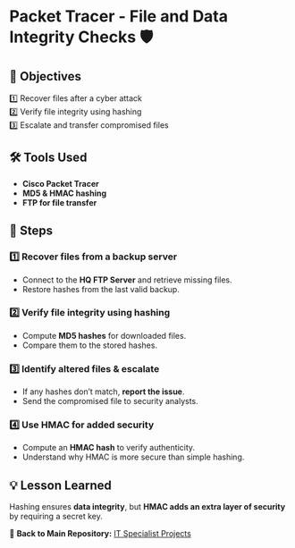 # Packet Tracer - File and Data Integrity Checks 🛡  

## 🎯 Objectives  
1️⃣ Recover files after a cyber attack  
2️⃣ Verify file integrity using hashing  
3️⃣ Escalate and transfer compromised files  

## 🛠 Tools Used  
- **Cisco Packet Tracer**  
- **MD5 & HMAC hashing**  
- **FTP for file transfer**  

## 📝 Steps  
### 1️⃣ Recover files from a backup server  
- Connect to the **HQ FTP Server** and retrieve missing files.  
- Restore hashes from the last valid backup.  

### 2️⃣ Verify file integrity using hashing  
- Compute **MD5 hashes** for downloaded files.  
- Compare them to the stored hashes.  

### 3️⃣ Identify altered files & escalate  
- If any hashes don’t match, **report the issue**.  
- Send the compromised file to security analysts.  

### 4️⃣ Use HMAC for added security  
- Compute an **HMAC hash** to verify authenticity.  
- Understand why HMAC is more secure than simple hashing.  

## 💡 Lesson Learned  
Hashing ensures **data integrity**, but **HMAC adds an extra layer of security** by requiring a secret key.  

🔗 **Back to Main Repository:** [IT Specialist Projects](../../README.md)  
